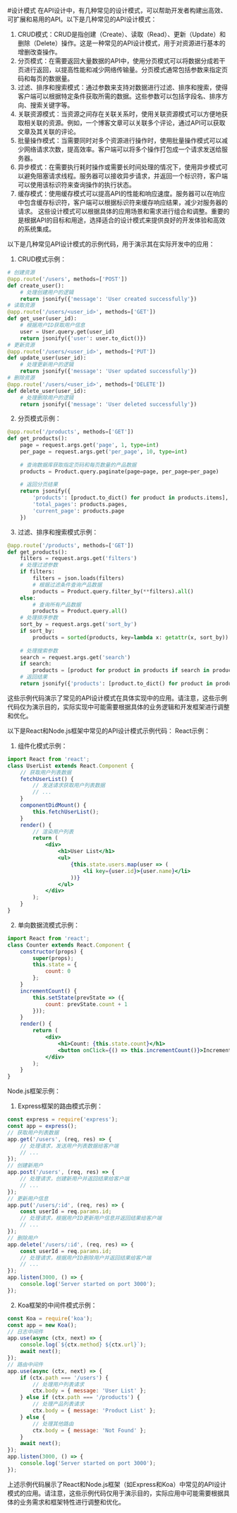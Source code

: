 #设计模式
在API设计中，有几种常见的设计模式，可以帮助开发者构建出高效、可扩展和易用的API。以下是几种常见的API设计模式：
1. CRUD模式：CRUD是指创建（Create）、读取（Read）、更新（Update）和删除（Delete）操作。这是一种常见的API设计模式，用于对资源进行基本的增删改查操作。
2. 分页模式：在需要返回大量数据的API中，使用分页模式可以将数据分成若干页进行返回，以提高性能和减少网络传输量。分页模式通常包括参数来指定页码和每页的数据量。
3. 过滤、排序和搜索模式：通过参数来支持对数据进行过滤、排序和搜索，使得客户端可以根据特定条件获取所需的数据。这些参数可以包括字段名、排序方向、搜索关键字等。
4. 关联资源模式：当资源之间存在关联关系时，使用关联资源模式可以方便地获取相关联的资源。例如，一个博客文章可以关联多个评论，通过API可以获取文章及其关联的评论。
5. 批量操作模式：当需要同时对多个资源进行操作时，使用批量操作模式可以减少网络请求次数，提高效率。客户端可以将多个操作打包成一个请求发送给服务器。
6. 异步模式：在需要执行耗时操作或需要长时间处理的情况下，使用异步模式可以避免阻塞请求线程。服务器可以接收异步请求，并返回一个标识符，客户端可以使用该标识符来查询操作的执行状态。
7. 缓存模式：使用缓存模式可以提高API的性能和响应速度。服务器可以在响应中包含缓存标识符，客户端可以根据标识符来缓存响应结果，减少对服务器的请求。
这些设计模式可以根据具体的应用场景和需求进行组合和调整。重要的是根据API的目标和用途，选择适合的设计模式来提供良好的开发体验和高效的系统集成。

以下是几种常见API设计模式的示例代码，用于演示其在实际开发中的应用：
1. CRUD模式示例：
```python
# 创建资源
@app.route('/users', methods=['POST'])
def create_user():
    # 处理创建用户的逻辑
    return jsonify({'message': 'User created successfully'})
# 读取资源
@app.route('/users/<user_id>', methods=['GET'])
def get_user(user_id):
    # 根据用户ID获取用户信息
    user = User.query.get(user_id)
    return jsonify({'user': user.to_dict()})
# 更新资源
@app.route('/users/<user_id>', methods=['PUT'])
def update_user(user_id):
    # 处理更新用户的逻辑
    return jsonify({'message': 'User updated successfully'})
# 删除资源
@app.route('/users/<user_id>', methods=['DELETE'])
def delete_user(user_id):
    # 处理删除用户的逻辑
    return jsonify({'message': 'User deleted successfully'})
```
2. 分页模式示例：
```python
@app.route('/products', methods=['GET'])
def get_products():
    page = request.args.get('page', 1, type=int)
    per_page = request.args.get('per_page', 10, type=int)
    
    # 查询数据库获取指定页码和每页数量的产品数据
    products = Product.query.paginate(page=page, per_page=per_page)
    
    # 返回分页结果
    return jsonify({
        'products': [product.to_dict() for product in products.items],
        'total_pages': products.pages,
        'current_page': products.page
    })
```
3. 过滤、排序和搜索模式示例：
```python
@app.route('/products', methods=['GET'])
def get_products():
    filters = request.args.get('filters')
    # 处理过滤参数
    if filters:
        filters = json.loads(filters)
        # 根据过滤条件查询产品数据
        products = Product.query.filter_by(**filters).all()
    else:
        # 查询所有产品数据
        products = Product.query.all()
    # 处理排序参数
    sort_by = request.args.get('sort_by')
    if sort_by:
        products = sorted(products, key=lambda x: getattr(x, sort_by))
    
    # 处理搜索参数
    search = request.args.get('search')
    if search:
        products = [product for product in products if search in product.name]
    # 返回结果
    return jsonify({'products': [product.to_dict() for product in products]})
```
这些示例代码演示了常见的API设计模式在具体实现中的应用。请注意，这些示例代码仅为演示目的，实际实现中可能需要根据具体的业务逻辑和开发框架进行调整和优化。

以下是React和Node.js框架中常见的API设计模式示例代码：
React示例：
1. 组件化模式示例：
```jsx
import React from 'react';
class UserList extends React.Component {
    // 获取用户列表数据
    fetchUserList() {
        // 发送请求获取用户列表数据
        // ...
    }
    componentDidMount() {
        this.fetchUserList();
    }
    render() {
        // 渲染用户列表
        return (
            <div>
                <h1>User List</h1>
                <ul>
                    {this.state.users.map(user => (
                        <li key={user.id}>{user.name}</li>
                    ))}
                </ul>
            </div>
        );
    }
}
```
2. 单向数据流模式示例：
```jsx
import React from 'react';
class Counter extends React.Component {
    constructor(props) {
        super(props);
        this.state = {
            count: 0
        };
    }
    incrementCount() {
        this.setState(prevState => ({
            count: prevState.count + 1
        }));
    }
    render() {
        return (
            <div>
                <h1>Count: {this.state.count}</h1>
                <button onClick={() => this.incrementCount()}>Increment</button>
            </div>
        );
    }
}
```
Node.js框架示例：
1. Express框架的路由模式示例：
```javascript
const express = require('express');
const app = express();
// 获取用户列表数据
app.get('/users', (req, res) => {
    // 处理请求，发送用户列表数据给客户端
    // ...
});
// 创建新用户
app.post('/users', (req, res) => {
    // 处理请求，创建新用户并返回结果给客户端
    // ...
});
// 更新用户信息
app.put('/users/:id', (req, res) => {
    const userId = req.params.id;
    // 处理请求，根据用户ID更新用户信息并返回结果给客户端
    // ...
});
// 删除用户
app.delete('/users/:id', (req, res) => {
    const userId = req.params.id;
    // 处理请求，根据用户ID删除用户并返回结果给客户端
    // ...
});
app.listen(3000, () => {
    console.log('Server started on port 3000');
});
```
2. Koa框架的中间件模式示例：
```javascript
const Koa = require('koa');
const app = new Koa();
// 日志中间件
app.use(async (ctx, next) => {
    console.log(`${ctx.method} ${ctx.url}`);
    await next();
});
// 路由中间件
app.use(async (ctx, next) => {
    if (ctx.path === '/users') {
        // 处理用户列表请求
        ctx.body = { message: 'User List' };
    } else if (ctx.path === '/products') {
        // 处理产品列表请求
        ctx.body = { message: 'Product List' };
    } else {
        // 处理其他路由
        ctx.body = { message: 'Not Found' };
    }
    await next();
});
app.listen(3000, () => {
    console.log('Server started on port 3000');
});
```
上述示例代码展示了React和Node.js框架（如Express和Koa）中常见的API设计模式的应用。请注意，这些示例代码仅用于演示目的，实际应用中可能需要根据具体的业务需求和框架特性进行调整和优化。